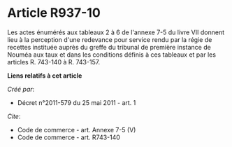 # Article R937-10

Les actes énumérés aux tableaux 2 à 6 de l'annexe 7-5 du livre VII donnent lieu à la perception d'une redevance pour service
rendu par la régie de recettes instituée auprès du greffe du tribunal de première instance de Nouméa aux taux et dans les
conditions définis à ces tableaux et par les articles R. 743-140 à R. 743-157.

**Liens relatifs à cet article**

_Créé par_:

  - Décret n°2011-579 du 25 mai 2011 - art. 1

_Cite_:

  - Code de commerce - art. Annexe 7-5 (V)
  - Code de commerce - art. R743-140
